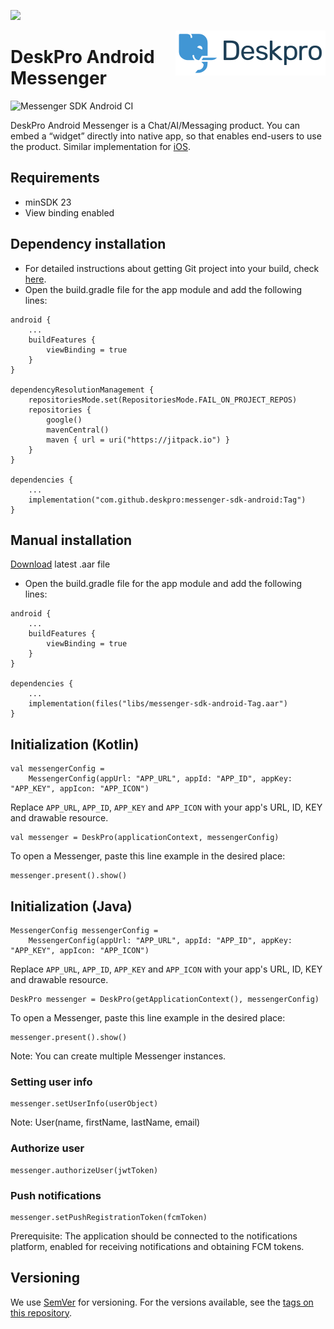 [![](https://jitpack.io/v/deskpro/messenger-sdk-android.svg)](https://jitpack.io/#deskpro/messenger-sdk-android)

<img align="right" alt="Deskpro" src="https://raw.githubusercontent.com/DeskproApps/bitrix24/master/docs/assets/deskpro-logo.svg" />

# DeskPro Android Messenger
![Messenger SDK Android CI](https://github.com/deskpro/messenger-sdk-android/workflows/Messenger%20SDK%20Android%20CI/badge.svg)

DeskPro Android Messenger is a Chat/AI/Messaging product. You can embed a “widget” directly into native app, so that enables end-users to use the product. Similar implementation for [iOS](https://github.com/deskpro/messenger-sdk-ios).

## Requirements

- minSDK 23
- View binding enabled

## Dependency installation

- For detailed instructions about getting Git project into your build, check [here](https://jitpack.io/#deskpro/messenger-sdk-android).
- Open the build.gradle file for the app module and add the following lines:

```
android {
    ...
    buildFeatures {
        viewBinding = true
    }
}

dependencyResolutionManagement {
    repositoriesMode.set(RepositoriesMode.FAIL_ON_PROJECT_REPOS)
    repositories {
        google()
        mavenCentral()
        maven { url = uri("https://jitpack.io") }
    }
}

dependencies {
    ...
    implementation("com.github.deskpro:messenger-sdk-android:Tag")
}
```

## Manual installation

[Download](https://jitpack.io/com/github/deskpro/messenger-sdk-android/0.0.4/messenger-sdk-android-0.0.4.aar) latest .aar file

- Open the build.gradle file for the app module and add the following lines:

```
android {
    ...
    buildFeatures {
        viewBinding = true
    }
}

dependencies {
    ...
    implementation(files("libs/messenger-sdk-android-Tag.aar")
}
```

## Initialization (Kotlin)

```
val messengerConfig =
    MessengerConfig(appUrl: "APP_URL", appId: "APP_ID", appKey: "APP_KEY", appIcon: "APP_ICON")
```
Replace `APP_URL`, `APP_ID`, `APP_KEY` and `APP_ICON` with your app's URL, ID, KEY and drawable resource.
```
val messenger = DeskPro(applicationContext, messengerConfig)
```
To open a Messenger, paste this line example in the desired place:
```
messenger.present().show()
```

## Initialization (Java)

```
MessengerConfig messengerConfig =
    MessengerConfig(appUrl: "APP_URL", appId: "APP_ID", appKey: "APP_KEY", appIcon: "APP_ICON")
```
Replace `APP_URL`, `APP_ID`, `APP_KEY` and `APP_ICON` with your app's URL, ID, KEY and drawable resource.
```
DeskPro messenger = DeskPro(getApplicationContext(), messengerConfig)
```
To open a Messenger, paste this line example in the desired place:
```
messenger.present().show()
```

Note: You can create multiple Messenger instances.

### Setting user info
```
messenger.setUserInfo(userObject)
```
Note: User(name, firstName, lastName, email)

### Authorize user
```
messenger.authorizeUser(jwtToken)
```

### Push notifications
```
messenger.setPushRegistrationToken(fcmToken)
```
Prerequisite: The application should be connected to the notifications platform, enabled for receiving notifications and obtaining FCM tokens.

## Versioning

We use [SemVer](http://semver.org/) for versioning. For the versions available, see the [tags on this repository](https://github.com/deskpro/messenger-sdk-android/tags).

